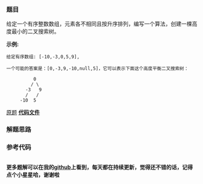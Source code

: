 ### 题目
给定一个有序整数数组，元素各不相同且按升序排列，编写一个算法，创建一棵高度最小的二叉搜索树。

 **示例:**

    
    
    给定有序数组: [-10,-3,0,5,9],  
      
    一个可能的答案是：[0,-3,9,-10,null,5]，它可以表示下面这个高度平衡二叉搜索树：  
      
              0   
             / \   
           -3   9   
           /   /   
         -10  5   
    

[原题](https://leetcode-cn.com/problems/minimum-height-tree-lcci/)    **[代码文件]()**


### 解题思路




### 参考代码

```go


```




**更多题解可以在我的[github](https://github.com/LZH139/leetcode_Go)上看到，每天都在持续更新，觉得还不错的话，记得点个小星星哈，谢谢啦**
